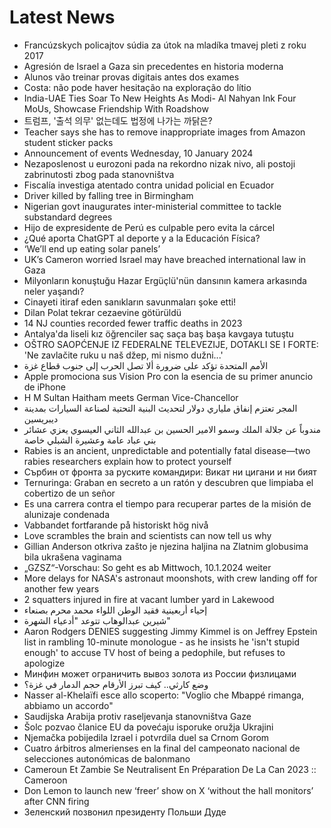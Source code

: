 # Latest News
-  Francúzskych policajtov súdia za útok na mladíka tmavej pleti z roku 2017
-  Agresión de Israel a Gaza sin precedentes en historia moderna
-  Alunos vão treinar provas digitais antes dos exames
-  Costa: não pode haver hesitação na exploração do lítio
-  India-UAE Ties Soar To New Heights As Modi- Al Nahyan Ink Four MoUs, Showcase Friendship With Roadshow
-  트럼프, '출석 의무' 없는데도 법정에 나가는 까닭은?
-  Teacher says she has to remove inappropriate images from Amazon student sticker packs
-  Announcement of events Wednesday, 10 January 2024
-  Nezaposlenost u eurozoni pada na rekordno nizak nivo, ali postoji zabrinutosti zbog pada stanovništva
-  Fiscalía investiga atentado contra unidad policial en Ecuador
-  Driver killed by falling tree in Birmingham
-  Nigerian govt inaugurates inter-ministerial committee to tackle substandard degrees
-  Hijo de expresidente de Perú es culpable pero evita la cárcel
-  ¿Qué aporta ChatGPT al deporte y a la Educación Física?
-  ‘We’ll end up eating solar panels’
-  UK’s Cameron worried Israel may have breached international law in Gaza
-  Milyonların konuştuğu Hazar Ergüçlü'nün dansının kamera arkasında neler yaşandı?
-  Cinayeti itiraf eden sanıkların savunmaları şoke etti!
-  Dilan Polat tekrar cezaevine götürüldü
-  14 NJ counties recorded fewer traffic deaths in 2023
-  Antalya'da liseli kız öğrenciler saç saça baş başa kavgaya tutuştu
-  OŠTRO SAOPĆENJE IZ FEDERALNE TELEVEZIJE, DOTAKLI SE I FORTE: 'Ne zavlačite ruku u naš džep, mi nismo dužni...'
-  الأمم المتحدة تؤكد على ضرورة ألا تصل الحرب إلى جنوب قطاع غزة
-  Apple promociona sus Vision Pro con la esencia de su primer anuncio de iPhone
-  H M Sultan Haitham meets German Vice-Chancellor
-  المجر تعتزم إنفاق ملياري دولار لتحديث البنية التحتية لصناعة السيارات بمدينة ديبريسين
-  مندوباً عن جلالة الملك وسمو الامير الحسين بن عبدالله الثاني العيسوي يعزي عشائر بني عباد عامة وعشيرة الشبلي خاصة
-  Rabies is an ancient, unpredictable and potentially fatal disease—two rabies researchers explain how to protect yourself
-  Сърбин от фронта за руските командири: Викат ни цигани и ни бият
-  Ternuringa: Graban en secreto a un ratón y descubren que limpiaba el cobertizo de un señor
-  Es una carrera contra el tiempo para recuperar partes de la misión de alunizaje condenada
-  Vabbandet fortfarande på historiskt hög nivå
-  Love scrambles the brain and scientists can now tell us why
-  Gillian Anderson otkriva zašto je njezina haljina na Zlatnim globusima bila ukrašena vaginama
-  „GZSZ“-Vorschau: So geht es ab Mittwoch, 10.1.2024 weiter
-  More delays for NASA's astronaut moonshots, with crew landing off for another few years
-  2 squatters injured in fire at vacant lumber yard in Lakewood
-  إحياء أربعينية فقيد الوطن اللواء محمد محرم بصنعاء
-  شيرين عبدالوهاب تتوعد "أدعياء الشهرة"
-  Aaron Rodgers DENIES suggesting Jimmy Kimmel is on Jeffrey Epstein list in rambling 10-minute monologue - as he insists he 'isn't stupid enough' to accuse TV host of being a pedophile, but refuses to apologize
-  Минфин может ограничить вывоз золота из России физлицами
-  وضع كارثي.. كيف تبرز الأرقام حجم الدمار في غزة؟
-  Nasser al-Khelaïfi esce allo scoperto: "Voglio che Mbappé rimanga, abbiamo un accordo"
-  Saudijska Arabija protiv raseljevanja stanovništva Gaze
-  Šolc pozvao članice EU da povećaju isporuke oružja Ukrajini
-  Njemačka pobijedila Izrael i potvrdila duel sa Crnom Gorom
-  Cuatro árbitros almerienses en la final del campeonato nacional de selecciones autonómicas de balonmano
-  Cameroun Et Zambie Se Neutralisent En Préparation De La Can 2023 :: Cameroon
-  Don Lemon to launch new ‘freer’ show on X ‘without the hall monitors’ after CNN firing
-  Зеленский позвонил президенту Польши Дуде
